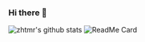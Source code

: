 ### Hi there 👋

![zhtmr's github stats](https://github-readme-stats.vercel.app/api?username=zhtmr&show_icons=true&theme=merko)
![ReadMe Card](https://github-readme-stats.vercel.app/api/pin/?username=zhtmr&repo=freelec-springboot-webservice)
